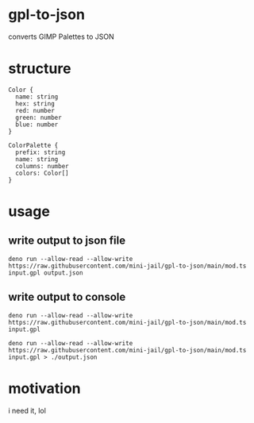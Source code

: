 # gpl-to-json
converts GIMP Palettes to JSON

# structure
```
Color {
  name: string
  hex: string
  red: number
  green: number
  blue: number
}

ColorPalette {
  prefix: string
  name: string
  columns: number
  colors: Color[]
}
```

# usage
## write output to json file
```
deno run --allow-read --allow-write https://raw.githubusercontent.com/mini-jail/gpl-to-json/main/mod.ts input.gpl output.json
```

## write output to console
```
deno run --allow-read --allow-write https://raw.githubusercontent.com/mini-jail/gpl-to-json/main/mod.ts input.gpl
```

```
deno run --allow-read --allow-write https://raw.githubusercontent.com/mini-jail/gpl-to-json/main/mod.ts input.gpl > ./output.json
```

# motivation
i need it, lol